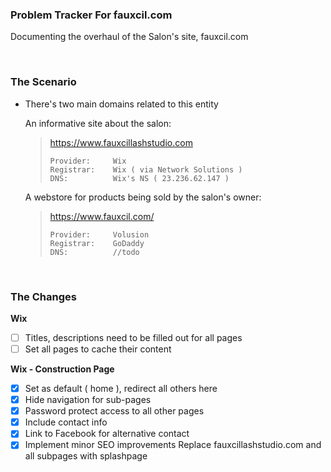 ### Problem Tracker For fauxcil.com

Documenting the overhaul of the Salon's site, fauxcil.com

<br>

### The Scenario

- There's two main domains related to this entity

    An informative site about the salon:
    > https://www.fauxcillashstudio.com
    > ```
    > Provider:     Wix
    > Registrar:    Wix ( via Network Solutions )
    > DNS:          Wix's NS ( 23.236.62.147 )
    > ```

    A webstore for products being sold by the salon's owner:
    > https://www.fauxcil.com/
    > ```
    > Provider:     Volusion
    > Registrar:    GoDaddy
    > DNS:          //todo
    > ```

<br>

### The Changes

<b>Wix</b>
- [ ] Titles, descriptions need to be filled out for all pages
- [ ] Set all pages to cache their content

<b>Wix - Construction Page</b>
- [x] Set as default ( home ), redirect all others here
- [x] Hide navigation for sub-pages
- [x] Password protect access to all other pages
- [x] Include contact info
- [x] Link to Facebook for alternative contact
- [x] Implement minor SEO improvements
Replace fauxcillashstudio.com and all subpages with splashpage